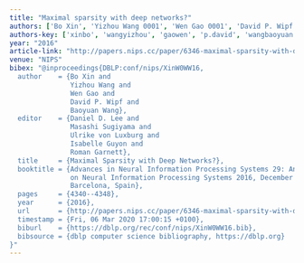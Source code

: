```yaml
---
title: "Maximal sparsity with deep networks?"
authors: ['Bo Xin', 'Yizhou Wang 0001', 'Wen Gao 0001', 'David P. Wipf', 'Baoyuan Wang']
authors-key: ['xinbo', 'wangyizhou', 'gaowen', 'p.david', 'wangbaoyuan']
year: "2016"
article-link: "http://papers.nips.cc/paper/6346-maximal-sparsity-with-deep-networks"
venue: "NIPS"
bibex: "@inproceedings{DBLP:conf/nips/XinW0WW16,
  author    = {Bo Xin and
               Yizhou Wang and
               Wen Gao and
               David P. Wipf and
               Baoyuan Wang},
  editor    = {Daniel D. Lee and
               Masashi Sugiyama and
               Ulrike von Luxburg and
               Isabelle Guyon and
               Roman Garnett},
  title     = {Maximal Sparsity with Deep Networks?},
  booktitle = {Advances in Neural Information Processing Systems 29: Annual Conference
               on Neural Information Processing Systems 2016, December 5-10, 2016,
               Barcelona, Spain},
  pages     = {4340--4348},
  year      = {2016},
  url       = {http://papers.nips.cc/paper/6346-maximal-sparsity-with-deep-networks},
  timestamp = {Fri, 06 Mar 2020 17:00:15 +0100},
  biburl    = {https://dblp.org/rec/conf/nips/XinW0WW16.bib},
  bibsource = {dblp computer science bibliography, https://dblp.org}
}"
---
```


